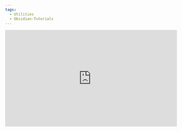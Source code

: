 ```yaml
---
tags:
  - Utilities
  - Obsidian-Tutorials
---
```


<iframe width="560" height="315" src="https://www.youtube.com/embed/Z8WIALfgaA4?si=tw196zpTBYGH3Y_D" title="YouTube video player" frameborder="0" allow="accelerometer; autoplay; clipboard-write; encrypted-media; gyroscope; picture-in-picture; web-share" allowfullscreen></iframe>
